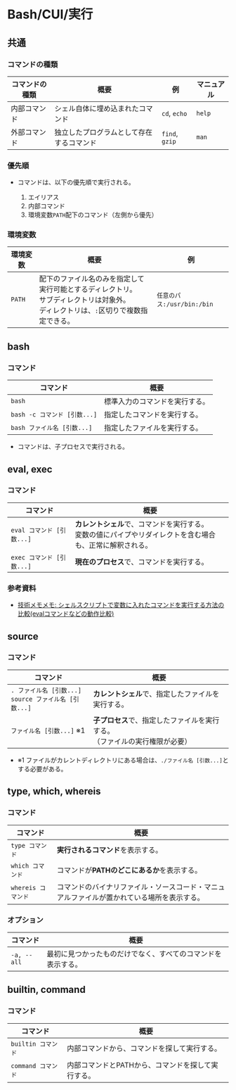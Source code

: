 # Bash/CUI/実行

## 共通

### コマンドの種類

| コマンドの種類 | 概要                                     | 例             | マニュアル |
| -------------- | ---------------------------------------- | -------------- | ---------- |
| 内部コマンド   | シェル自体に埋め込まれたコマンド         | `cd`, `echo`   | `help`     |
| 外部コマンド   | 独立したプログラムとして存在するコマンド | `find`, `gzip` | `man`      |

### 優先順

- コマンドは、以下の優先順で実行される。

    1. エイリアス
    2. 内部コマンド
    3. 環境変数`PATH`配下のコマンド（左側から優先）

### 環境変数

| 環境変数 | 概要                                                         | 例                         |
| -------- | ------------------------------------------------------------ | -------------------------- |
| `PATH`   | 配下のファイル名のみを指定して実行可能とするディレクトリ。<br />サブディレクトリは対象外。<br />ディレクトリは、`:`区切りで複数指定できる。 | `任意のパス:/usr/bin:/bin` |

## bash

### コマンド

| コマンド                     | 概要                           |
| ---------------------------- | ------------------------------ |
| `bash`                       | 標準入力のコマンドを実行する。 |
| `bash -c コマンド [引数...]` | 指定したコマンドを実行する。   |
| `bash ファイル名 [引数...]`  | 指定したファイルを実行する。   |

- コマンドは、子プロセスで実行される。

## eval, exec

### コマンド

| コマンド                  | 概要                                                         |
| ------------------------- | ------------------------------------------------------------ |
| `eval コマンド [引数...]` | **カレントシェル**で、コマンドを実行する。<br />変数の値にパイプやリダイレクトを含む場合も、正常に解釈される。 |
| `exec コマンド [引数...]` | **現在のプロセス**で、コマンドを実行する。                   |

### 参考資料

- [技術メモメモ: シェルスクリプトで変数に入れたコマンドを実行する方法の比較(evalコマンドなどの動作比較)](https://tech-mmmm.blogspot.com/2017/11/eval.html)

## source

### コマンド

| コマンド                                                    | 概要                                                         |
| ----------------------------------------------------------- | ------------------------------------------------------------ |
| `. ファイル名 [引数...]`<br />`source ファイル名 [引数...]` | **カレントシェル**で、指定したファイルを実行する。           |
| `ファイル名 [引数...]` ※1                                   | **子プロセス**で、指定したファイルを実行する。<br />（ファイルの実行権限が必要） |

- ※1 ファイルがカレントディレクトリにある場合は、`./ファイル名 [引数...]`とする必要がある。

## type, which, whereis

### コマンド

| コマンド           | 概要                                                         |
| ------------------ | ------------------------------------------------------------ |
| `type コマンド`    | **実行されるコマンド**を表示する。                           |
| `which コマンド`   | コマンドが**PATHのどこにあるか**を表示する。                 |
| `whereis コマンド` | コマンドのバイナリファイル・ソースコード・マニュアルファイルが置かれている場所を表示する。 |

### オプション

| コマンド    | 概要                                                         |
| ----------- | ------------------------------------------------------------ |
| `-a, --all` | 最初に見つかったものだけでなく、すべてのコマンドを表示する。 |

## builtin, command

### コマンド

| コマンド           | 概要                                               |
| ------------------ | -------------------------------------------------- |
| `builtin コマンド` | 内部コマンドから、コマンドを探して実行する。       |
| `command コマンド` | 内部コマンドとPATHから、コマンドを探して実行する。 |
